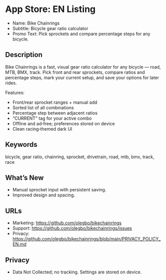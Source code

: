 # App Store: EN Listing

- Name: Bike Chainrings
- Subtitle: Bicycle gear ratio calculator
- Promo Text: Pick sprockets and compare percentage steps for any bicycle.

## Description
Bike Chainrings is a fast, visual gear ratio calculator for any bicycle — road, MTB, BMX, track. Pick front and rear sprockets, compare ratios and percentage steps, mark your current setup, and save your options for later rides.

Features:
- Front/rear sprocket ranges + manual add
- Sorted list of all combinations
- Percentage step between adjacent ratios
- “CURRENT” tag for your active combo
- Offline and ad‑free; preferences stored on device
- Clean racing‑themed dark UI

## Keywords
bicycle, gear ratio, chainring, sprocket, drivetrain, road, mtb, bmx, track, race

## What’s New
- Manual sprocket input with persistent saving.
- Improved design and spacing.

## URLs
- Marketing: https://github.com/olegbo/bikechainrings
- Support: https://github.com/olegbo/bikechainrings/issues
- Privacy: https://github.com/olegbo/bikechainrings/blob/main/PRIVACY_POLICY_EN.md

## Privacy
- Data Not Collected; no tracking. Settings are stored on device.
